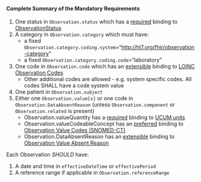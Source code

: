 #### Complete Summary of the Mandatory Requirements

1.  One status in `Observation.status` which has a [required]({{site.data.fhir.path}}/terminologies.html#required) binding to [ObservationStatus]
1.  A category in `Observation.category` which must have:
    -   a fixed `Observation.category.coding.system`=“<http://hl7.org/fhir/observation-category>”
    -   a fixed `Observation.category.coding.code`=“laboratory”
1.  One code in `Observation.code` which has an [extensible]({{site.data.fhir.path}}/terminologies.html#extensible) binding to [LOINC Observation Codes]
    -   Other additional codes are allowed - e.g. system specific codes. All codes SHALL have a code system value
1.  One patient in `Observation.subject`
1.  Either one `Observation.value[x]` or one code in `Observation.DataAbsentReason` (unless `Observation.component` or `Observation.related` is present)
    -   Observation.valueQuantity has a [required]({{site.data.fhir.path}}/terminologies.html#required) binding to [UCUM units]
    -   Observation.valueCodeableConcept has an [preferred]({{site.data.fhir.path}}/terminologies.html#preferred) binding to [Observation Value Codes (SNOMED-CT)]
    -   Observation.DataAbsentReason has an [extensible]({{site.data.fhir.path}}/terminologies.html#extensible) binding to [Observation Value Absent Reason]

Each Observation *SHOULD* have:

1.  A date and time in `effectiveDateTime` or `effectivePeriod`
1.  A reference range if applicable in `Observation.referenceRange`

  [Observation Value Codes (SNOMED-CT)]: ValueSet-us-core-observation-value-codes.html
  [Observation Value Absent Reason]: {{site.data.fhir.path}}/valueset-observation-valueabsentreason.html
  [UCUM units]: {{site.data.fhir.path}}/valueset-ucum-units.html
  [LOINC]: http://loinc.org
  [LOINC Observation Codes]: {{site.data.fhir.path}}/valueset-observation-codes.html
  [ObservationStatus]: {{site.data.fhir.path}}/valueset-observation-status.html
